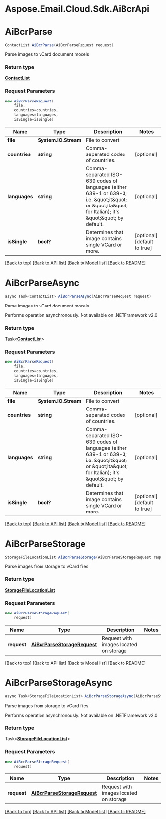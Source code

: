 # Aspose.Email.Cloud.Sdk.AiBcrApi

<a name="aibcrparse"></a>
# **AiBcrParse**

```csharp
ContactList AiBcrParse(AiBcrParseRequest request)
```

Parse images to vCard document models             

### Return type

[**ContactList**](ContactList.md)

### Request Parameters
```csharp
new AiBcrParseRequest(
    file,
    countries=countries,
    languages=languages,
    isSingle=isSingle)
```

Name | Type | Description  | Notes
------------- | ------------- | ------------- | -------------
 **file** | **System.IO.Stream**| File to convert | 
 **countries** | **string**| Comma-separated codes of countries. | [optional] 
 **languages** | **string**| Comma-separated ISO-639 codes of languages (either 639-1 or 639-3; i.e. \&quot;it\&quot; or \&quot;ita\&quot; for Italian); it&#39;s \&quot;\&quot; by default. | [optional] 
 **isSingle** | **bool?**| Determines that image contains single VCard or more. | [optional] [default to true]

[[Back to top]](#) [[Back to API list]](README.md#documentation-for-api-endpoints) [[Back to Model list]](README.md#documentation-for-models) [[Back to README]](README.md)

<a name="aibcrparse"></a>
# **AiBcrParseAsync**

```csharp
async Task<ContactList> AiBcrParseAsync(AiBcrParseRequest request)
```

Parse images to vCard document models             

Performs operation asynchronously. Not available on .NETFramework v2.0

### Return type

Task<[**ContactList**](ContactList.md)>

### Request Parameters
```csharp
new AiBcrParseRequest(
    file,
    countries=countries,
    languages=languages,
    isSingle=isSingle)
```

Name | Type | Description  | Notes
------------- | ------------- | ------------- | -------------
 **file** | **System.IO.Stream**| File to convert | 
 **countries** | **string**| Comma-separated codes of countries. | [optional] 
 **languages** | **string**| Comma-separated ISO-639 codes of languages (either 639-1 or 639-3; i.e. \&quot;it\&quot; or \&quot;ita\&quot; for Italian); it&#39;s \&quot;\&quot; by default. | [optional] 
 **isSingle** | **bool?**| Determines that image contains single VCard or more. | [optional] [default to true]

[[Back to top]](#) [[Back to API list]](README.md#documentation-for-api-endpoints) [[Back to Model list]](README.md#documentation-for-models) [[Back to README]](README.md)

<a name="aibcrparsestorage"></a>
# **AiBcrParseStorage**

```csharp
StorageFileLocationList AiBcrParseStorage(AiBcrParseStorageRequest request)
```

Parse images from storage to vCard files             

### Return type

[**StorageFileLocationList**](StorageFileLocationList.md)

### Request Parameters
```csharp
new AiBcrParseStorageRequest(
    request)
```

Name | Type | Description  | Notes
------------- | ------------- | ------------- | -------------
 **request** | [**AiBcrParseStorageRequest**](AiBcrParseStorageRequest.md)| Request with images located on storage | 

[[Back to top]](#) [[Back to API list]](README.md#documentation-for-api-endpoints) [[Back to Model list]](README.md#documentation-for-models) [[Back to README]](README.md)

<a name="aibcrparsestorage"></a>
# **AiBcrParseStorageAsync**

```csharp
async Task<StorageFileLocationList> AiBcrParseStorageAsync(AiBcrParseStorageRequest request)
```

Parse images from storage to vCard files             

Performs operation asynchronously. Not available on .NETFramework v2.0

### Return type

Task<[**StorageFileLocationList**](StorageFileLocationList.md)>

### Request Parameters
```csharp
new AiBcrParseStorageRequest(
    request)
```

Name | Type | Description  | Notes
------------- | ------------- | ------------- | -------------
 **request** | [**AiBcrParseStorageRequest**](AiBcrParseStorageRequest.md)| Request with images located on storage | 

[[Back to top]](#) [[Back to API list]](README.md#documentation-for-api-endpoints) [[Back to Model list]](README.md#documentation-for-models) [[Back to README]](README.md)

